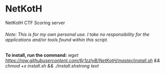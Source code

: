 # NetKotH
 NetKotH CTF Scoring server

###### Note: This is for my own personal use.  I take no responsibility for the applications and/or tools found within this script.

**To install, run the command:** *wget https://raw.githubusercontent.com/6r1zzlyB/NetKotH/master/install.sh && chmod +x install.sh && ./install.shstrong text*
